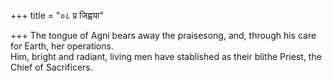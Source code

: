 +++
title = "०८ प्र जिह्वया"

+++
The tongue of Agni bears away the praisesong, and, through his care for Earth, her operations.  
     Him, bright and radiant, living men have stablished as their blithe Priest, the Chief of Sacrificers.